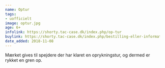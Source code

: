 ```yaml
---
name: Optur
tags:
- uofficielt
image: optur.jpg
age: 6+
infolink: https://shorty.tac-case.dk/index.php/op-tur
buylink: https://shorty.tac-case.dk/index.php/bestilling-eller-information
date_added: 2018-11-08
---
```

Mærket gives til spejdere der har klaret en oprykningstur, og dermed er rykket en gren op.
